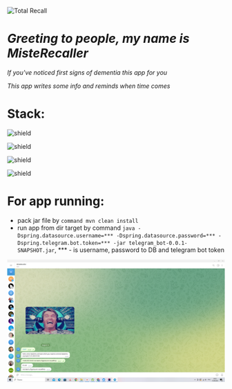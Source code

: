 ![Total Recall](https://mixnews.lv/wp-content/uploads/2022/07/1/2022-07-01-mixnews-fakkhvcilkjx.jpg)
# ***Greeting to people, my name is MisteRecaller***

*If you've noticed first signs of dementia this app for you*

*This app writes some info and reminds when time comes*

# Stack:
![shield](https://img.shields.io/badge/java-red)

![shield](https://img.shields.io/badge/spring-green)

![shield](https://img.shields.io/badge/pengrad-grey)

![shield](https://img.shields.io/badge/postgres-blue)

# For app running:
- pack jar file by ```command mvn clean install```
- run app from dir target by command ```java -Dspring.datasource.username=*** -Dspring.datasource.password=*** -Dspring.telegram.bot.token=*** -jar telegram_bot-0.0.1-SNAPSHOT.jar```, *** - is username, password to DB and telegram bot token

![tgbot](src/main/resources/picture/MisterRecaller.png)

